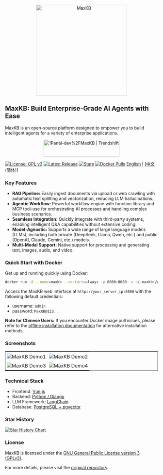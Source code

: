 <p align="center"><img src= "https://github.com/1Panel-dev/maxkb/assets/52996290/c0694996-0eed-40d8-b369-322bf2a380bf" alt="MaxKB" width="300" /></p>

## MaxKB: Build Enterprise-Grade AI Agents with Ease

MaxKB is an open-source platform designed to empower you to build intelligent agents for a variety of enterprise applications.

<p align="center"><a href="https://trendshift.io/repositories/9113" target="_blank"><img src="https://trendshift.io/api/badge/repositories/9113" alt="1Panel-dev%2FMaxKB | Trendshift" style="width: 250px; height: 55px;" width="250" height="55"/></a></p>

[![License: GPL v3](https://img.shields.io/github/license/1Panel-dev/maxkb?color=%231890FF)](https://www.gnu.org/licenses/gpl-3.0.html#license-text)
[![Latest Release](https://img.shields.io/github/v/release/1Panel-dev/maxkb)](https://github.com/1Panel-dev/maxkb/releases/latest)
[![Stars](https://img.shields.io/github/stars/1Panel-dev/maxkb?color=%231890FF&style=flat-square)](https://github.com/1Panel-dev/maxkb)
[![Docker Pulls](https://img.shields.io/docker/pulls/1panel/maxkb?label=downloads)](https://hub.docker.com/r/1panel/maxkb)
[English](README.md) | [<a href="/README_CN.md">中文(简体)</a>]

### Key Features

*   **RAG Pipeline:** Easily ingest documents via upload or web crawling with automatic text splitting and vectorization, reducing LLM hallucinations.
*   **Agentic Workflow:** Powerful workflow engine with function library and MCP tool-use for orchestrating AI processes and handling complex business scenarios.
*   **Seamless Integration:** Quickly integrate with third-party systems, enabling intelligent Q&A capabilities without extensive coding.
*   **Model-Agnostic:** Supports a wide range of large language models (LLMs), including both private (DeepSeek, Llama, Qwen, etc.) and public (OpenAI, Claude, Gemini, etc.) models.
*   **Multi-Modal Support:** Native support for processing and generating text, images, audio, and video.

### Quick Start with Docker

Get up and running quickly using Docker:

```bash
docker run -d --name=maxkb --restart=always -p 8080:8080 -v ~/.maxkb:/opt/maxkb 1panel/maxkb
```

Access the MaxKB web interface at `http://your_server_ip:8080` with the following default credentials:

*   username: `admin`
*   password: `MaxKB@123..`

**Note for Chinese Users:**  If you encounter Docker image pull issues, please refer to the [offline installation documentation](https://maxkb.cn/docs/v2/installation/offline_installtion/) for alternative installation methods.

### Screenshots

<table style="border-collapse: collapse; border: 1px solid black;">
  <tr>
    <td style="padding: 5px;background-color:#fff;"><img src= "https://github.com/user-attachments/assets/eb285512-a66a-4752-8941-c65ed1592238" alt="MaxKB Demo1"   /></td>
    <td style="padding: 5px;background-color:#fff;"><img src= "https://github.com/user-attachments/assets/f732f1f5-472c-4fd2-93c1-a277eda83d04" alt="MaxKB Demo2"   /></td>
  </tr>
  <tr>
    <td style="padding: 5px;background-color:#fff;"><img src= "https://github.com/user-attachments/assets/c927474a-9a23-4830-822f-5db26025c9b2" alt="MaxKB Demo3"   /></td>
    <td style="padding: 5px;background-color:#fff;"><img src= "https://github.com/user-attachments/assets/e6268996-a46d-4e58-9f30-31139df78ad2" alt="MaxKB Demo4"   /></td>
  </tr>
</table>

### Technical Stack

*   Frontend: [Vue.js](https://vuejs.org/)
*   Backend: [Python / Django](https://www.djangoproject.com/)
*   LLM Framework: [LangChain](https://www.langchain.com/)
*   Database: [PostgreSQL + pgvector](https://www.postgresql.org/)

### Star History

[![Star History Chart](https://api.star-history.com/svg?repos=1Panel-dev/MaxKB&type=Date)](https://star-history.com/#1Panel-dev/MaxKB&Date)

### License

MaxKB is licensed under the [GNU General Public License version 3 (GPLv3)](https://www.gnu.org/licenses/gpl-3.0.html).

For more details, please visit the [original repository](https://github.com/1Panel-dev/MaxKB).